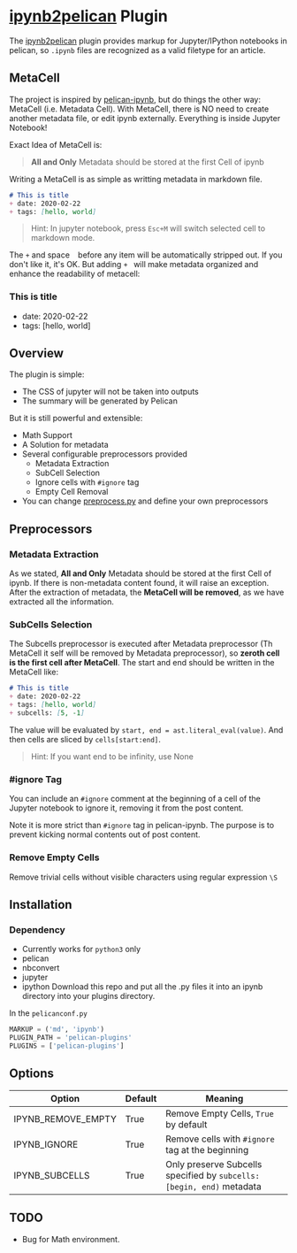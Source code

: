 # [ipynb2pelican](https://github.com/peijunz/ipynb2pelican) Plugin

The [ipynb2pelican](https://github.com/peijunz/ipynb2pelican) plugin provides markup for Jupyter/IPython notebooks in pelican, so `.ipynb` files are recognized as a valid filetype for an article. 

## MetaCell
The project is inspired by [pelican-ipynb](https://github.com/danielfrg/pelican-ipynb), but do things the other way: MetaCell (i.e. Metadata Cell). 
With MetaCell, there is NO need to create another metadata file, or edit ipynb externally. Everything is inside Jupyter Notebook!

Exact Idea of MetaCell is:

> **All and Only** Metadata should be stored at the first Cell of ipynb

Writing a MetaCell is as simple as writting metadata in markdown file.
```md
# This is title
+ date: 2020-02-22
+ tags: [hello, world]
```
> Hint: In jupyter notebook, press `Esc+M` will switch selected cell to markdown mode. 

The `+` and space ` ` before any item will be automatically stripped out. If you don't like it, it's OK. But adding `+ ` will make metadata organized and enhance the readability of metacell:

### This is title
+ date: 2020-02-22
+ tags: [hello, world]

## Overview
The plugin is simple:

+ The CSS of jupyter will not be taken into outputs
+ The summary will be generated by Pelican

But it is still powerful and extensible:

+ Math Support
+ A Solution for metadata
+ Several configurable preprocessors provided
    - Metadata Extraction
    - SubCell Selection
    - Ignore cells with `#ignore` tag
    - Empty Cell Removal
+ You can change [preprocess.py](preprocess.py) and define your own preprocessors

## Preprocessors
### Metadata Extraction
As we stated, **All and Only** Metadata should be stored at the first Cell of ipynb. If there is non-metadata content found, it will raise an exception. After the extraction of metadata, the **MetaCell will be removed**, as we have extracted all the information. 

### SubCells Selection
The Subcells preprocessor is executed after Metadata preprocessor (Th MetaCell it self will be removed by Metadata preprocessor), so
**zeroth cell is the first cell after MetaCell**. The start and end should be written in the MetaCell like:
```md
# This is title
+ date: 2020-02-22
+ tags: [hello, world]
+ subcells: [5, -1]
```

The value will be evaluated by `start, end = ast.literal_eval(value)`. And then cells are sliced by `cells[start:end]`.

> Hint: If you want end to be infinity, use None

### #ignore Tag
You can include an `#ignore` comment at the beginning
of a cell of the Jupyter notebook to ignore it, removing it from the post content.

Note it is more strict than `#ignore` tag in pelican-ipynb. The purpose is to prevent kicking normal contents out of post content.
### Remove Empty Cells
Remove trivial cells without visible characters using regular expression `\S`

## Installation
### Dependency
+ Currently works for `python3` only
+ pelican
+ nbconvert
+ jupyter
+ ipython
Download this repo and put all the .py files it into an ipynb directory into your plugins directory.

In the `pelicanconf.py`
```python
MARKUP = ('md', 'ipynb')
PLUGIN_PATH = 'pelican-plugins'
PLUGINS = ['pelican-plugins']
```

## Options
|Option|Default|Meaning|
|------|-------|-------|
|IPYNB_REMOVE_EMPTY|True|Remove Empty Cells, `True` by default|
|IPYNB_IGNORE|True|Remove cells with `#ignore` tag at the beginning|
|IPYNB_SUBCELLS|True|Only preserve Subcells specified by `subcells: [begin, end)` metadata|

## TODO
+ Bug for Math environment.
